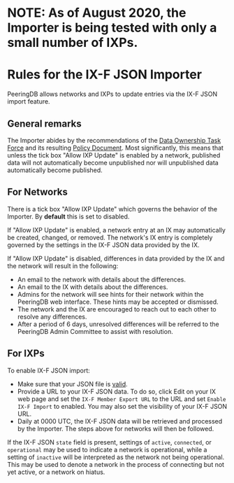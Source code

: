 # NOTE: As of August 2020, the Importer is being tested with only a small number of IXPs.

# Rules for the IX-F JSON Importer
PeeringDB allows networks and IXPs to update entries via the IX-F JSON import feature.

## General remarks
The Importer abides by the recommendations of the [Data Ownership Task Force](taskforce/dataownership/) and its resulting [Policy Document](https://docs.peeringdb.com/gov/misc/2020-04-06_PeeringDB_Data_Ownership_Policy_Document_v1.0.pdf). Most significantly, this means that unless the tick box "Allow IXP Update" is enabled by a network, published data will not automatically become unpublished nor will unpublished data automatically become published.

## For Networks
There is a tick box "Allow IXP Update" which governs the behavior of the Importer. By **default** this is set to disabled.

If "Allow IXP Update" is enabled, a network entry at an IX may automatically be created, changed, or removed. The network's IX entry is completely governed by the settings in the IX-F JSON data provided by the IX.

If "Allow IXP Update" is disabled, differences in data provided by the IX and the network will result in the following:

- An email to the network with details about the differences.
- An email to the IX with details about the differences.
- Admins for the network will see hints for their network within the PeeringDB web interface. These hints may be accepted or dismissed.
- The network and the IX are encouraged to reach out to each other to resolve any differences.
- After a period of 6 days, unresolved differences will be referred to the PeeringDB Admin Committee to assist with resolution.

## For IXPs
To enable IX-F JSON import:

- Make sure that your JSON file is [valid](https://www.ixpdb.net/en/validator/).
- Provide a URL to your IX-F JSON data. To do so, click Edit on your IX web page and set the `IX-F Member Export URL` to the URL and set `Enable IX-F Import` to enabled. You may also set the visibility of your IX-F JSON URL.
- Daily at 0000 UTC, the IX-F JSON data will be retrieved and processed by the Importer. The steps above for networks will then be followed.

If the IX-F JSON `state` field is present, settings of `active`, `connected`, or `operational` may be used to indicate a network is operational, while a setting of `inactive` will be interpreted as the network not being operational. This may be used to denote a network in the process of connecting but not yet active, or a network on hiatus.

